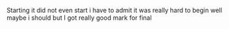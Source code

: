 Starting it
did not even start
i have to admit it was really hard to begin
well maybe i should 
but I got really good mark for final